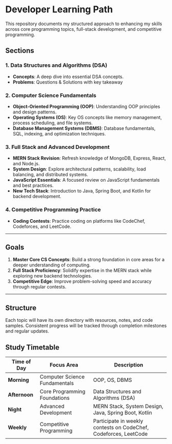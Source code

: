 # Developer Learning Path

This repository documents my structured approach to enhancing my skills across core programming topics, full-stack development, and competitive programming.

## Sections

### 1. Data Structures and Algorithms (DSA)

- **Concepts**: A deep dive into essential DSA concepts.
- **Problems**: Questions & Solutions with key takeaway

### 2. Computer Science Fundamentals

- **Object-Oriented Programming (OOP)**: Understanding OOP principles and design patterns.
- **Operating Systems (OS)**: Key OS concepts like memory management, process scheduling, and file systems.
- **Database Management Systems (DBMS)**: Database fundamentals, SQL, indexing, and optimization techniques.

### 3. Full Stack and Advanced Development

- **MERN Stack Revision**: Refresh knowledge of MongoDB, Express, React, and Node.js.
- **System Design**: Explore architectural patterns, scalability, load balancing, and distributed systems.
- **JavaScript Essentials**: A focused review on JavaScript fundamentals and best practices.
- **New Tech Stack**: Introduction to Java, Spring Boot, and Kotlin for backend development.

### 4. Competitive Programming Practice

- **Coding Contests**: Practice coding on platforms like CodeChef, Codeforces, and LeetCode.

---

## Goals

1. **Master Core CS Concepts**: Build a strong foundation in core areas for a deeper understanding of computing.
2. **Full Stack Proficiency**: Solidify expertise in the MERN stack while exploring new backend technologies.
3. **Competitive Edge**: Improve problem-solving speed and accuracy through regular contests.

---

## Structure

Each topic will have its own directory with resources, notes, and code samples. Consistent progress will be tracked through completion milestones and regular updates.

## Study Timetable

| Time of Day   | Focus Area                    | Description                                                      |
| ------------- | ----------------------------- | ---------------------------------------------------------------- |
| **Morning**   | Computer Science Fundamentals | OOP, OS, DBMS                                                    |
| **Afternoon** | Core Programming Foundations  | Data Structures and Algorithms (DSA)                             |
| **Night**     | Advanced Development          | MERN Stack, System Design, Java, Spring Boot, Kotlin             |
| **Weekly**    | Competitive Programming       | Participate in weekly contests on CodeChef, Codeforces, LeetCode |
